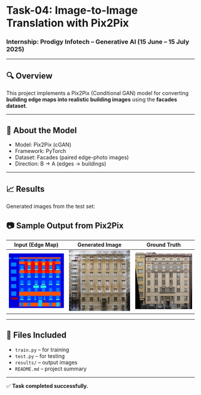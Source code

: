 # Task-04: Image-to-Image Translation with Pix2Pix

### Internship: Prodigy Infotech – Generative AI (15 June – 15 July 2025)

---

## 🔍 Overview

This project implements a Pix2Pix (Conditional GAN) model for converting **building edge maps into realistic building images** using the **facades dataset**.

---

## 🧠 About the Model

- Model: Pix2Pix (cGAN)
- Framework: PyTorch
- Dataset: Facades (paired edge-photo images)
- Direction: B → A (edges → buildings)

---

## 📈 Results

Generated images from the test set:

## 📷 Sample Output from Pix2Pix

| Input (Edge Map) | Generated Image | Ground Truth |
|------------------|------------------|---------------|
| ![](https://github.com/tusharparmar29/PRODIGY_GA_04/blob/main/results/1_real_A.png?raw=true) | ![](https://github.com/tusharparmar29/PRODIGY_GA_04/blob/main/results/1_fake_B.png?raw=true) | ![](https://github.com/tusharparmar29/PRODIGY_GA_04/blob/main/results/1_real_B.png?raw=true) |


---

## 📁 Files Included

- `train.py` – for training
- `test.py` – for testing
- `results/` – output images
- `README.md` – project summary

---

✅ **Task completed successfully.**
